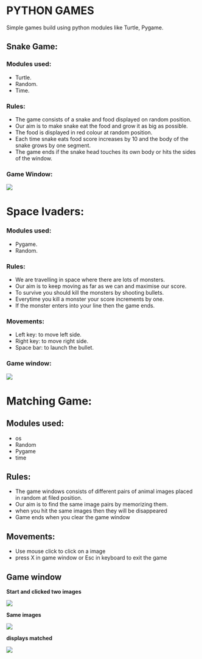 # PYTHON GAMES

Simple games build using python modules like Turtle, Pygame.

## Snake Game:

 ### Modules used:
 * Turtle.
 * Random.
 * Time.


 ### Rules:

 * The game consists of a snake and food displayed on random position.
 * Our aim is to make snake eat the food and grow it as big as possible.
 * The food is displayed in red colour at random position.
 * Each time snake eats food score increases by 10 and the body of the snake grows by one segment.
 * The game ends if the snake head touches its own body or hits the sides of the window.

 ### Game Window:


 ![](https://gitlab.com/vaseem_naazleen_shaik/python-games/uploads/9fea95378440c3fa0236b7055c3369cd/snake.png)


 # Space Ivaders:

 ### Modules used:

 * Pygame.
 * Random.

 ### Rules:

 * We are travelling in space where there are lots of monsters.
 * Our aim is to keep moving as far as we can and maximise our score.
 * To survive you should kill the monsters by shooting bullets.
 * Everytime you kill a monster your score increments by one.
 * If the monster enters into your line then the game ends.

 ### Movements:
 
 * Left key: to move left side.
 * Right key: to move right side.
 * Space bar: to launch the bullet.

 ### Game window:

 
![](https://gitlab.com/vaseem_naazleen_shaik/python-games/uploads/624ebeb691de76d74a9c0765b33d7a22/space.png)


# Matching Game:

## Modules used:
 
* os
* Random
* Pygame
* time

## Rules:

* The game windows consists of different pairs of animal images placed in random at filed position.
* Our aim is to find the same image pairs by memorizing them.
* when you hit the same images then they will be disappeared
* Game ends when you clear the game window

## Movements:

* Use mouse click to click on a image
* press X in game window or Esc in keyboard to exit the game

## Game window 

**Start and clicked two images**


![](https://gitlab.com/vaseem_naazleen_shaik/python-games/uploads/1cb1bfb9b6b932ae29bd9e0dce7b3221/matching.JPG)


**Same images**


![](https://gitlab.com/vaseem_naazleen_shaik/python-games/uploads/7f282b9b77bd74bd6530664d75557d6c/same.png)


**displays matched**


![](https://gitlab.com/vaseem_naazleen_shaik/python-games/uploads/1d9f14e79b9febc96d3ed9a2ec8027f9/matched.png)







